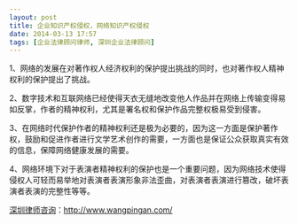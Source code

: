 ```yaml
---
layout: post
title: 企业知识产权侵权，网络知识产权侵权
date: 2014-03-13 17:57
tags: [企业法律顾问律师, 深圳企业法律顾问]
---
```

1、网络的发展在对著作权人经济权利的保护提出挑战的同时，也对著作权人精神权利的保护提出了挑战。

2、数字技术和互联网络已经使得天衣无缝地改变他人作品并在网络上传输变得易如反掌，作者的精神权利，尤其是署名权和保护作品完整权极易受到侵害。

3、在网络时代保护作者的精神权利还是极为必要的，因为这一方面是保护著作权，鼓励和促进作者进行文学艺术创作的需要，一方面也是保证公众获取真实有效的信息，保障网络健康发展的需要。

4、网络环境下对于表演者精神权利的保护也是一个重要问题，因为网络技术使得侵权人可轻而易举地对表演者表演形象非法歪曲，对表演者表演进行篡改，破坏表演者表演的完整性等等。

<a href="http://www.wangpingan.com/">深圳律师咨询</a>：<a href="http://www.wangpingan.com/">http://www.wangpingan.com/</a>

